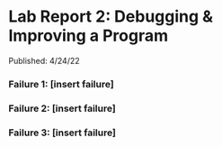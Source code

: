 # Lab Report 2: Debugging & Improving a Program  
Published: 4/24/22  


### Failure 1: [insert failure] 

### Failure 2: [insert failure]

### Failure 3: [insert failure]

